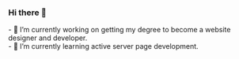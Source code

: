 ### Hi there 👋

<!--
**kgalley1102/kgalley1102** is a ✨ _special_ ✨ repository because its `README.md` (this file) appears on your GitHub profile.

Here are some ideas to get you started: --!>

 - 🔭 I’m currently working on getting my degree to become a website designer and developer. <br>
 - 🌱 I’m currently learning active server page development. <br>

